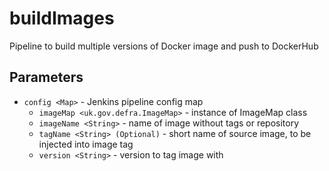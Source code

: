 # buildImages

Pipeline to build multiple versions of Docker image and push to DockerHub

## Parameters

- `config <Map>` - Jenkins pipeline config map
  - `imageMap <uk.gov.defra.ImageMap>` - instance of ImageMap class
  - `imageName <String>` - name of image without tags or repository
  - `tagName <String> (Optional)` - short name of source image, to be injected into image tag
  - `version <String>` - version to tag image with
